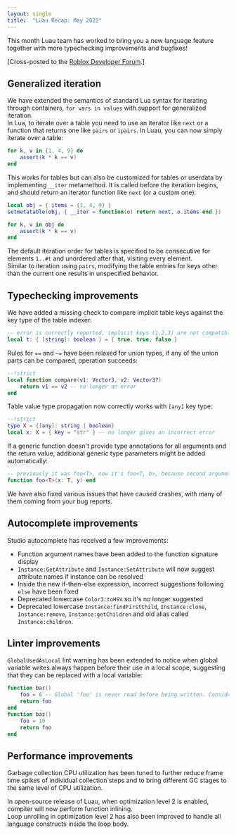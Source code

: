 ```yaml
---
layout: single
title:  "Luau Recap: May 2022"
---
```


This month Luau team has worked to bring you a new language feature together with more typechecking improvements and bugfixes!

[Cross-posted to the [Roblox Developer Forum](https://devforum.roblox.com/t/luau-recap-may-2022/).]

## Generalized iteration

We have extended the semantics of standard Lua syntax for iterating through containers, `for vars in values` with support for generalized iteration.  
In Lua, to iterate over a table you need to use an iterator like `next` or a function that returns one like `pairs` or `ipairs`. In Luau, you can now simply iterate over a table:

```lua
for k, v in {1, 4, 9} do
    assert(k * k == v)
end
```

This works for tables but can also be customized for tables or userdata by implementing `__iter` metamethod. It is called before the iteration begins, and should return an iterator function like `next` (or a custom one):

```lua
local obj = { items = {1, 4, 9} }
setmetatable(obj, { __iter = function(o) return next, o.items end })

for k, v in obj do
    assert(k * k == v)
end
```

The default iteration order for tables is specified to be consecutive for elements `1..#t` and unordered after that, visiting every element.  
Similar to iteration using `pairs`, modifying the table entries for keys other than the current one results in unspecified behavior.

## Typechecking improvements

We have added a missing check to compare implicit table keys against the key type of the table indexer:

```lua
-- error is correctly reported, implicit keys (1,2,3) are not compatible with [string]
local t: { [string]: boolean } = { true, true, false }
```

Rules for `==` and `~=` have been relaxed for union types, if any of the union parts can be compared, operation succeeds:

```lua
--!strict
local function compare(v1: Vector3, v2: Vector3?)
    return v1 == v2 -- no longer an error
end
```

Table value type propagation now correctly works with `[any]` key type:

```lua
--!strict
type X = {[any]: string | boolean}
local x: X = { key = "str" } -- no longer gives an incorrect error
```

If a generic function doesn't provide type annotations for all arguments and the return value, additional generic type parameters might be added automatically:

```lua
-- previously it was foo<T>, now it's foo<T, b>, because second argument is also generic
function foo<T>(x: T, y) end
```

We have also fixed various issues that have caused crashes, with many of them coming from your bug reports.

## Autocomplete improvements

Studio autocomplete has received a few improvements:

* Function argument names have been added to the function signature display
* `Instance:GetAttribute` and `Instance:SetAttribute` will now suggest attribute names if instance can be resolved
* Inside the new if-then-else expression, incorrect suggestions following `else` have been fixed
* Deprecated lowercase `Color3:toHSV` so it's no longer suggested
* Deprecated lowercase `Instance:findFirstChild`, `Instance:clone`, `Instance:remove`, `Instance:getChildren` and old alias called `Instance:children`.

## Linter improvements

`GlobalUsedAsLocal` lint warning has been extended to notice when global variable writes always happen before their use in a local scope, suggesting that they can be replaced with a local variable:

```lua
function bar()
    foo = 6 -- Global 'foo' is never read before being written. Consider changing it to local
    return foo
end
function baz()
    foo = 10
    return foo
end
```

## Performance improvements

Garbage collection CPU utilization has been tuned to further reduce frame time spikes of individual collection steps and to bring different GC stages to the same level of CPU utilization.

In open-source release of Luau, when optimization level 2 is enabled, compiler will now perform function inlining.  
Loop unrolling in optimization level 2 has also been improved to handle all language constructs inside the loop body.
